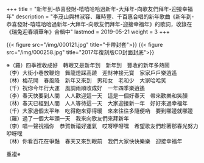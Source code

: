 +++
title = "新年到-恭喜發財-嘻嘻哈哈過新年-大拜年-向歌友們拜年-迎接幸福年"
description = "李茂山與林淑容、羅時豐、千百惠合唱的新年歌曲《新年到-恭喜發財-嘻嘻哈哈過新年-大拜年-向歌友們拜年-迎接幸福年》的歌詞，收錄在《瑞兔迎春頌華年》合輯中"
lastmod = 2019-05-21
weight = 3
+++

{{< figure src="/img/000121.jpg" title="卡帶封套">}}
{{< figure src="/img/000258.jpg" title="2017年復刻版CD封面封底">}}

※（羅）四季裡收成好　轉眼又是新年到　新年到　豐收的新年多熱鬧  
（李）大街小巷放鞭炮　舞龍燈踩高蹺　迎財神接元寶　家家戶戶樂逍遙  
（林）梅花開　春風降　新年又來到　男和女　老和少　大家哈哈笑  
（千）祝你今年行大運　風調雨順收成好　一年四季樂逍遙  
（李）春天快要到人間　人人歡迎這一天　這是一個好春天　帶來歡樂和笑顏  
（林）春天已經到人間　人人等待這一天　大家迎接新一年　好好來過幸福年  
（千）大家過個太平年　吃得飽來穿得暖　來來往往多隨便吶　要到哪邊就哪邊  
（羅）過了一個大年頭一天　我來向歌友們來拜新年  
（李）唱一聲祝福你　恭賀新禧好運氣　哎呀咿呀嘿　希望歌友們趁著那春光努力咿呀嘿  
（林）你看百花在爭豔　春天又來到眼前　我們大家快快樂樂　迎接幸福年  

重複※
